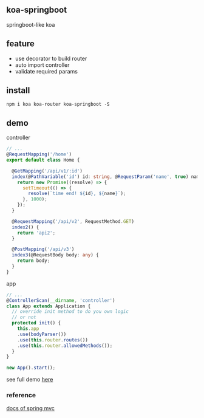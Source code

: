 ## koa-springboot
springboot-like koa

## feature
- use decorator to build router
- auto import controller
- validate required params

## install  
`npm i koa koa-router koa-springboot -S`

## demo
controller  
``` typescript
// ...
@RequestMapping('/home')
export default class Home {

  @GetMapping('/api/v1/:id')
  index(@PathVariable('id') id: string, @RequestParam('name', true) name: string) {
    return new Promise((resolve) => {
      setTimeout(() => {
        resolve(`time end! ${id}, ${name}`);
      }, 1000);
    });
  }

  @RequestMapping('/api/v2', RequestMethod.GET)
  index2() {
    return 'api2';
  }

  @PostMapping('/api/v3')
  index3(@RequestBody body: any) {
    return body;
  }
}

```

app
``` typescript
// ...
@ControllerScan(__dirname, 'controller')
class App extends Application {
  // override init method to do you own logic
  // or not
  protected init() {
    this.app
    .use(bodyParser())
    .use(this.router.routes())
    .use(this.router.allowedMethods());
  }
}

new App().start();
```
see full demo [here](https://github.com/AsherWang/koa-springboot/tree/demo)

### reference
[docs of spring mvc](https://docs.spring.io/spring/docs/current/spring-framework-reference/web.html#mvc-controller)
